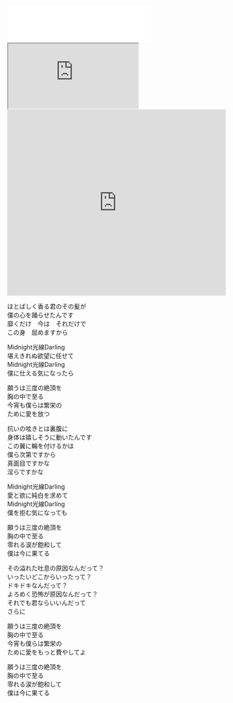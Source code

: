 ![]()
<iframe frameborder="no" border="0" marginwidth="0" marginheight="0" width=330 height=86 src="//music.163.com/outchain/player?type=2&id=1979258149&auto=0&height=66"></iframe>
<iframe src="https://www.acfun.cn/v/ac37372395"></iframe>
<iframe src="http://player.bilibili.com/player.html?aid=634151915&bvid=BV1Jb4y1t7uv&cid=440784525&page=1" scrolling="yes" border="0" frameborder="no" framespacing="0" allowfullscreen="true" style="width: 640px; height: 430px; max-width: 100%"> </iframe>

ほとばしく香る君のその髪が  
僕の心を踊らせたんです  
靡くだけ　今は　それだけで  
この身　屈めますから  

Midnight光線Darling  
堪えきれぬ欲望に任せて  
Midnight光線Darling  
僕に仕える気になったら  

願うは三度の絶頂を  
胸の中で至る  
今宵も僕らは繁栄の  
ために愛を放つ  

抗いの呟きとは裏腹に  
身体は嬉しそうに動いたんです  
この翼に輪を付けるかは  
僕ら次第ですから  
真面目ですかな  
淫らですかな  

Midnight光線Darling  
愛と欲に純白を求めて  
Midnight光線Darling  
僕を拒む気になっても  

願うは三度の絶頂を  
胸の中で至る  
零れる涙が飽和して  
僕は今に果てる  

その溢れた吐息の原因なんだって？  
いったいどこからいったって？  
ドキドキなんだって？  
よろめく恐怖が原因なんだって？  
それでも君ならいいんだって  
さらに  

願うは三度の絶頂を  
胸の中で至る  
今宵も僕らは繁栄の  
ために愛をもっと費やしてよ  

願うは三度の絶頂を  
胸の中で至る  
零れる涙が飽和して  
僕は今に果てる